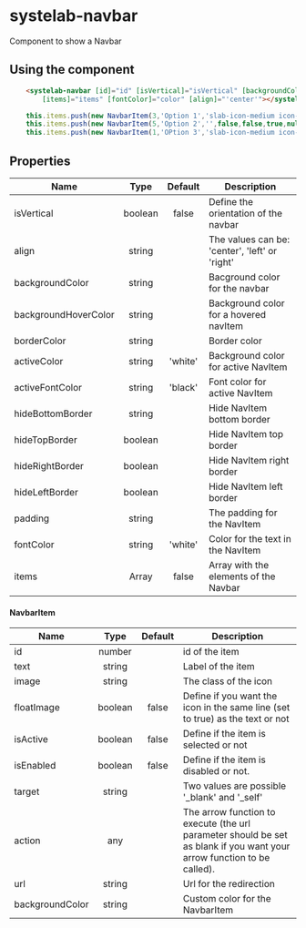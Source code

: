 # systelab-navbar

Component to show a Navbar

## Using the component

```html
    <systelab-navbar [id]="id" [isVertical]="isVertical" [backgroundColor]="color" [backgroundHoverColor]="color"
        [items]="items" [fontColor]="color" [align]="'center'"></systelab-navbar>
```

```javascript
    this.items.push(new NavbarItem(3,'Option 1','slab-icon-medium icon-calendar',true,false,true,() => this.showModal()));
    this.items.push(new NavbarItem(5,'Option 2','',false,false,true,null,'_blank','https://werfen.com'));
    this.items.push(new NavbarItem(1,'OPtion 3','slab-icon-medium icon-home',false,true,true,null,'_self','https://google.com'));
```

## Properties

| Name | Type | Default | Description |
| ---- |:----:|:-------:| ----------- |
| isVertical | boolean |false | Define the orientation of the navbar |
| align | string | | The values can be: 'center', 'left' or 'right' |
| backgroundColor | string | | Bacground color for the navbar|
| backgroundHoverColor | string | | Background color for a hovered navItem|
| borderColor | string | | Border color |
| activeColor | string | 'white' | Background color for active NavItem|
| activeFontColor | string | 'black'| Font color for active NavItem |
| hideBottomBorder | string | | Hide NavItem bottom border |
| hideTopBorder | boolean | | Hide NavItem top border |
| hideRightBorder | boolean | | Hide NavItem right border |
| hideLeftBorder | boolean | | Hide NavItem left border |
| padding | string | | The padding for the NavItem|
| fontColor | string |'white' | Color for the text in the NavItem |
| items | Array<NavbarItem> | false | Array with the elements of the Navbar|

#### NavbarItem

| Name | Type | Default | Description |
| ---- |:----:|:-------:| ----------- |
| id | number | | id of the item |
| text | string | | Label of the item |
| image | string | | The class of the icon|
| floatImage | boolean | false | Define if you want the icon in the same line (set to true) as the text or not|
| isActive | boolean | false | Define if the item is selected or not |
| isEnabled | boolean | false | Define if the item is disabled or not.|
| target | string | | Two values are possible '_blank' and '_self' |
| action | any | | The arrow function to execute (the url parameter should be set as blank if you want your arrow function to be called).  |
| url | string | | Url for the redirection |
| backgroundColor | string | | Custom color for the NavbarItem |
